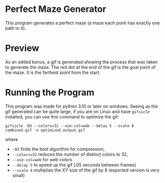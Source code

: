 # Perfect Maze Generator

This program generates a perfect maze (a maze each point has exactly one path to it).

# Preview
As an added bonus, a gif is generated showing the process that was taken to generate the maze. The red dot at the end of the gif is the goal point of the maze. It is the farthest point from the start.

# Running the Program

This program was made for python 3.10 or later on windows. Seeing as the gif generated can be quite large, if you are on Linux and have `gifsicle` installed, you can use this command to optimize the gif:

`gifsicle -O3 --colors=32 --use-col=web --delay 5 --scale 8 combined.gif -o optimized_output.gif`

where 
* `-03` finds the best algorithm for compression, 
* `--colors=32` reduces the number of distinct colors to 32, 
* `--use-col=web` for web colors
* `--delay 5` to speed up the gif (.05 seconds between frames)
* `--scale 8` multiplies the XY size of the gif by 8 (exported version is very small)


